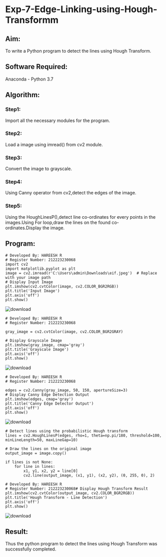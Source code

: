# Exp-7-Edge-Linking-using-Hough-Transformm
## Aim:
To write a Python program to detect the lines using Hough Transform.

## Software Required:
Anaconda - Python 3.7

## Algorithm:
### Step1:

Import all the necessary modules for the program.
### Step2:

Load a image using imread() from cv2 module.
### Step3:

Convert the image to grayscale.
### Step4:

Using Canny operator from cv2,detect the edges of the image.
### Step5:

Using the HoughLinesP(),detect line co-ordinates for every points in the images.Using For loop,draw the lines on the found co-ordinates.Display the image.
## Program:
```
# Developed By: HAREESH R
# Register Number: 212223230068
import cv2
import matplotlib.pyplot as plt
image = cv2.imread(r'C:\Users\admin\Downloads\eif.jpeg')  # Replace with your image path
# Display Input Image
plt.imshow(cv2.cvtColor(image, cv2.COLOR_BGR2RGB))
plt.title('Input Image')
plt.axis('off')
plt.show()
```
![download](https://github.com/user-attachments/assets/f480d966-9dd2-4135-97d2-08d4986113c7)
```
# Developed By: HAREESH R
# Register Number: 212223230068

gray_image = cv2.cvtColor(image, cv2.COLOR_BGR2GRAY)

# Display Grayscale Image
plt.imshow(gray_image, cmap='gray')
plt.title('Grayscale Image')
plt.axis('off')
plt.show()
```
![download](https://github.com/user-attachments/assets/a22afc37-e376-4f9b-a31e-cb7ba91829cb)



```
# Developed By: HAREESH R
# Register Number: 212223230068

edges = cv2.Canny(gray_image, 50, 150, apertureSize=3)
# Display Canny Edge Detection Output   
plt.imshow(edges, cmap='gray')
plt.title('Canny Edge Detector Output')
plt.axis('off')
plt.show()
```
![download](https://github.com/user-attachments/assets/5bc8a797-6566-40df-80b4-5e0ee6303fc7)


```
# Detect lines using the probabilistic Hough transform
lines = cv2.HoughLinesP(edges, rho=1, theta=np.pi/180, threshold=100, minLineLength=50, maxLineGap=10)

# Draw the lines on the original image
output_image = image.copy()

if lines is not None:
    for line in lines:
        x1, y1, x2, y2 = line[0]
        cv2.line(output_image, (x1, y1), (x2, y2), (0, 255, 0), 2)

```
```
# Developed By: HAREESH R
# Register Number: 212223230068# Display Hough Transform Result
plt.imshow(cv2.cvtColor(output_image, cv2.COLOR_BGR2RGB))
plt.title('Hough Transform - Line Detection')
plt.axis('off')
plt.show()

```
![download](https://github.com/user-attachments/assets/895bc021-03c8-403e-87a3-b80f95f5220f)


## Result: 
Thus the python program to detect the lines using Hough Transform was successfully completed.
 

